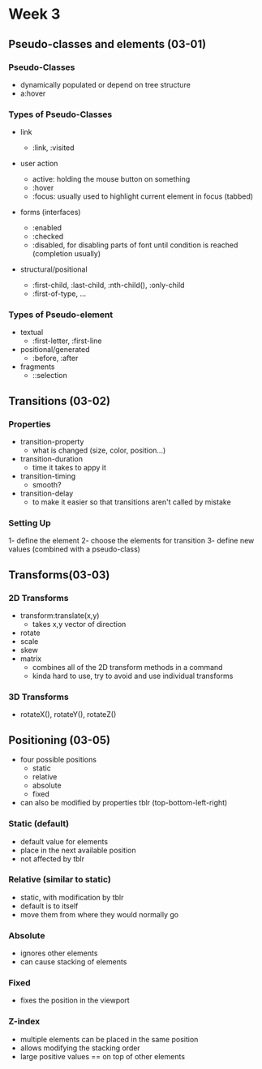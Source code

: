 # Week 3

## Pseudo-classes and elements (03-01)

### Pseudo-Classes
- dynamically populated or depend on tree structure
- a:hover


### Types of Pseudo-Classes
- link
    - :link, :visited

- user action
    - active: holding the mouse button on something
    - :hover
    - :focus: usually used to highlight current element in focus (tabbed)

- forms (interfaces)
    - :enabled
    - :checked
    - :disabled, for disabling parts of font until condition is reached (completion usually)

- structural/positional
    - :first-child, :last-child, :nth-child(), :only-child
    - :first-of-type, ...

### Types of Pseudo-element
- textual
    - :first-letter, :first-line
- positional/generated
    - :before, :after
- fragments
    - ::selection




## Transitions (03-02)

### Properties
- transition-property
    - what is changed (size, color, position...)
- transition-duration
    - time it takes to appy it
- transition-timing
    - smooth?
- transition-delay
    - to make it easier so that transitions aren't called by mistake


### Setting Up
1- define the element
2- choose the elements for transition
3- define new values (combined with a pseudo-class)



## Transforms(03-03)

### 2D Transforms
- transform:translate(x,y)
    - takes x,y vector of direction
- rotate
- scale
- skew
- matrix
    - combines all of the 2D transform methods in a command
    - kinda hard to use, try to avoid and use individual transforms

### 3D Transforms
- rotateX(), rotateY(), rotateZ()



## Positioning (03-05)
- four possible positions
    - static
    - relative
    - absolute
    - fixed
- can also be modified by properties tblr (top-bottom-left-right)

### Static (default)
- default value for elements
- place in the next available position
- not affected by tblr


### Relative (similar to static)
- static, with modification by tblr
- default is to itself
- move them from where they would normally go




### Absolute
- ignores other elements
- can cause stacking of elements


### Fixed
- fixes the position in the viewport




### Z-index
- multiple elements can be placed in the same position
- allows modifying the stacking order
- large positive values == on top of other elements






